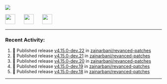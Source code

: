 <p align="left">
  <!-- Typing SVG by DenverCoder1 - https://github.com/DenverCoder1/readme-typing-svg -->
  <a href="https://github.com/DenverCoder1/readme-typing-svg">
    <img src="https://readme-typing-svg.demolab.com/?lines=Hello%2E%2E%2E;Im%20Zain;&font=Fira%20Code&center=false&width=440&height=45&color=00FFFF&vCenter=true&pause=1000&size=22" /></a>
</p>

<p align="left">
  <a href="https://www.youtube.com/@zainarbani"><img width="32px" src="https://www.freeiconspng.com/uploads/youtube-subscribe-png-youtube-subscribe-to-5.png"/></a>
  &#8287;&#8287;&#8287;&#8287;&#8287;
  <a href="https://discord.com/invite/4dMPpvKm"><img width="32px" src="https://www.freeiconspng.com/uploads/discord-icon-7.png"/></a>
  &#8287;&#8287;&#8287;&#8287;&#8287;
  <a href="https://t.me/AnotherZain"><img width="32px" src="https://www.freeiconspng.com/uploads/telegram-icon-1.png"></a>
</p>

---

<h3>Recent Activity:</h3>

<!-- https://github.com/jamesgeorge007/github-activity-readme -->
<!--START_SECTION:activity-->
1. 🚀 Published release [v4.15.0-dev.22](https://github.com/zainarbani/revanced-patches/releases/tag/v4.15.0-dev.22) in [zainarbani/revanced-patches](https://github.com/zainarbani/revanced-patches)
2. 🚀 Published release [v4.15.0-dev.21](https://github.com/zainarbani/revanced-patches/releases/tag/v4.15.0-dev.21) in [zainarbani/revanced-patches](https://github.com/zainarbani/revanced-patches)
3. 🚀 Published release [v4.15.0-dev.20](https://github.com/zainarbani/revanced-patches/releases/tag/v4.15.0-dev.20) in [zainarbani/revanced-patches](https://github.com/zainarbani/revanced-patches)
4. 🚀 Published release [v4.15.0-dev.19](https://github.com/zainarbani/revanced-patches/releases/tag/v4.15.0-dev.19) in [zainarbani/revanced-patches](https://github.com/zainarbani/revanced-patches)
5. 🚀 Published release [v4.15.0-dev.18](https://github.com/zainarbani/revanced-patches/releases/tag/v4.15.0-dev.18) in [zainarbani/revanced-patches](https://github.com/zainarbani/revanced-patches)
<!--END_SECTION:activity-->

---
